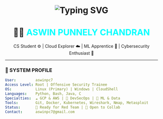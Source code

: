 
<h1 align="center">
  <img src="https://readme-typing-svg.herokuapp.com?font=Fira+Code&weight=500&size=24&pause=1000&color=00FF00&center=true&vCenter=true&width=435&lines=Initializing+$Aswin...;Booting+Cloud+Node...;Deploying+ML+Models...;Monitoring+Cyber+Threats..." alt="Typing SVG" />
</h1>


<h1 align="center">👨‍💻 <span style="color:#00FFFF;">ASWIN PUNNELY CHANDRAN</span></h1>
<p align="center">CS Student ⚙️ | Cloud Explorer ☁️ | ML Apprentice 🧠 | Cybersecurity Enthusiast 🔐</p>

---

### 🧠 SYSTEM PROFILE

```yaml
User:         aswinpc7
Access Level: Root | Offensive Security Trainee
OS:           Linux (Primary) | Windows | CloudShell
Languages:    Python, Bash, Java, C
Specialties:  ☁️ GCP & AWS | 🔐 DevSecOps | 🧠 ML & Data
Tools:        Git, Docker, Kubernetes, Wireshark, Nmap, Metasploit
Status:       🚀 Ready for Red Team | 🤝 Open to Collab
Contact:      aswinpc7@gmail.com
